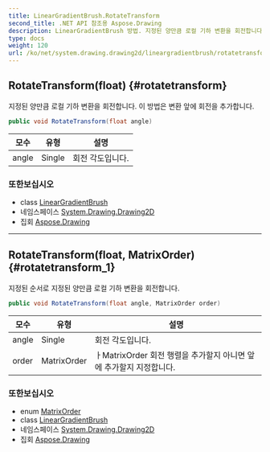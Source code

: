 ```yaml
---
title: LinearGradientBrush.RotateTransform
second_title: .NET API 참조용 Aspose.Drawing
description: LinearGradientBrush 방법. 지정된 양만큼 로컬 기하 변환을 회전합니다. 이 방법은 변환 앞에 회전을 추가합니다.
type: docs
weight: 120
url: /ko/net/system.drawing.drawing2d/lineargradientbrush/rotatetransform/
---
```

## RotateTransform(float) {#rotatetransform}

지정된 양만큼 로컬 기하 변환을 회전합니다. 이 방법은 변환 앞에 회전을 추가합니다.

```csharp
public void RotateTransform(float angle)
```

| 모수 | 유형 | 설명 |
| --- | --- | --- |
| angle | Single | 회전 각도입니다. |

### 또한보십시오

* class [LinearGradientBrush](../)
* 네임스페이스 [System.Drawing.Drawing2D](../../lineargradientbrush/)
* 집회 [Aspose.Drawing](../../../)

---

## RotateTransform(float, MatrixOrder) {#rotatetransform_1}

지정된 순서로 지정된 양만큼 로컬 기하 변환을 회전합니다.

```csharp
public void RotateTransform(float angle, MatrixOrder order)
```

| 모수 | 유형 | 설명 |
| --- | --- | --- |
| angle | Single | 회전 각도입니다. |
| order | MatrixOrder | ㅏMatrixOrder 회전 행렬을 추가할지 아니면 앞에 추가할지 지정합니다. |

### 또한보십시오

* enum [MatrixOrder](../../matrixorder/)
* class [LinearGradientBrush](../)
* 네임스페이스 [System.Drawing.Drawing2D](../../lineargradientbrush/)
* 집회 [Aspose.Drawing](../../../)


